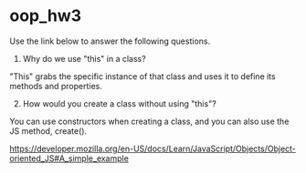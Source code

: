 # oop_hw3

Use the link below to answer the following questions.

1) Why do we use "this" in a class?

"This" grabs the specific instance of that class and uses it to define its methods and properties. 

2) How would you create a class without using "this"?

You can use constructors when creating a class, and you can also use the JS method, create().

https://developer.mozilla.org/en-US/docs/Learn/JavaScript/Objects/Object-oriented_JS#A_simple_example
